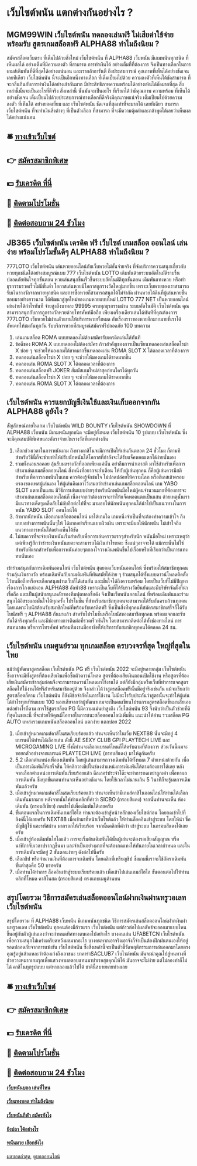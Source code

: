 # เว็บไซต์พนัน แตกต่างกันอย่างไร ?
## MGM99WIN เว็บไซต์พนัน ทดลองเล่นฟรี ไม่เสียค่าใช้จ่าย พร้อมรับ สูตรเกมสล็อตฟรี ALPHA88 ทำไมถึงนิยม ?
สมัครสล็อตเว็บตรง ที่เต็มไปด้วยสิ่งใหม่ เว็บไซต์พนัน ที่ ALPHA88 เว็บพนัน มีเกมพนันทุกชนิด ที่เห็นผลได้ อย่างเต็มที่มีความลงตัว ที่สามารถ การทำเงินได้ อย่างเต็มที่ที่ต้องการ จึงเป็นทางเลือกในการเกมส์เดิมพันที่ดีที่สุดได้อย่างแน่นอน และเรากล้าการันตี ถึงประสบการณ์ คุณภาพที่เห็นได้อย่างชัดเจนเลยทีเดียว เว็บไซต์พนัน นี่จะเป็นอีกหนึ่งทางเลือก ที่เต็มเปี่ยมไปด้วย ความลงตัวที่เห็นได้ชัดสามารถ ที่จะกลืนกินกับการทำเงินได้อย่างเข้ากันมาก มีประสิทธิภาพความพร้อมได้อย่างเห้นได้ชัดมากที่สุด สิ่งเหล่านี้นั้นจะเป็นอะไรที่ดีจริง สิ่งเหล่านี้ นั้นมันจะเป็นอะไร ที่เรียกได้ว่ามีคุณภาพ ความพร้อม ที่เห็นได้ อย่างชัดเจน เต็มเปี่ยมไปด้วยประสบการณ์ทางเลือกที่ดีจริงมีคุณภาพแน่จริง เต็มเปี่ยมไปด้วยความลงตัว ที่เห็นได้ อย่างยอดเยี่ยม และ เว็บไซต์พนัน ชัดเจนที่สุดเท่าที่จะมากได้ เลยทีเดียว สามารถ เว็บไซต์พนัน ที่จะทำเงินสิ่งต่างๆ ที่เป็นตัวเลือก ที่สามารถ ที่จะมีความคุ้มค่าและกล้าพูดได้เลยว่าเห็นผลได้อย่างแน่นอน

## 🛎 [ทางเข้าเว็บไซต์](https://bit.ly/3SdLNi2)
## 👉 [สมัครสมาชิกพิเศษ](https://bit.ly/3SdLNi2)
## 💵 [รับเครดิต ที่นี่](https://bit.ly/3dyRKHj)
## 👑 [ติดตามโปรโมชั่น](https://bit.ly/3dyRKHj)
## 📱 [ติดต่อสอบถาม 24 ชัวโมง](https://bit.ly/3dyRKHj)

## JB365 เว็บไซต์พนัน เครดิต ฟรี เว็บไซต์ เกมสล็อต ออนไลน์ เล่นง่าย พร้อมโปรโมชั้นดีๆ ALPHA88 ทำไมถึงนิยม ?
777LOTO เว็บไซต์พนัน เล่นหวยออนไลน์กับเว็บหวยไม่อั้นจ่ายจริง ที่จัดบริการความสนุกเกี่ยวกับหวยทุกชนิดได้อย่างสมบูรณ์แบบ 777 เว็บไซต์พนัน LOTTO เดิมพันด้วยระบบอัตโนมัติราบรื่นปลอดภัยทันใจทุกขั้นตอน หวยเล่นสนุกขึ้นเร็วขึ้นระบบอัตโนมัติทุกขั้นตอน เดิมพันแทงหวย หรือทำธุรกรรมรวดเร็วไม่มีขั้นต่ำ โอกาสเล่นหวยมีโอกาสถูกรางวัลใหญ่มากขึ้น เพราะเว็บหวยของเราสามารถรับเงินรางวัลจากหวยทุกชนิด และการซื้อหวยก็สามารถสนุกได้ไม่จำกัด ผ่านหวยใต้ดินที่ผู้เล่นหวยชื่นชอบมาอย่างยาวนาน ได้พัฒนาสู่ยุคใหม่ของเกมหวยแบบใหม่ LOTTO 777 NET เป็นหวยออนไลน์เล่นง่ายได้กำไรทันที จ่ายสูงถึงบาทละ 99995 ครบทุกธุรกรรมผ่าน ระบบอัตโนมัติ เว็บไซต์พนัน คุณสามารถสนุกกับการถูกรางวัลหวยด้วยโทรศัพท์มือถือ เพียงเครื่องเดียวเล่นได้ทันทีที่คุณต้องการ 777LOTO เว็บหวยไม่ผ่านตัวแทนให้บริการหวยทั้งหมด กับเรื่องราวของหวยอีกมากมายที่เราได้อัพเดทให้ชมกันทุกวัน รับบริการหวยที่สมบูรณ์สมัครฟรีปลอดภัย 100
บทความ
1. เล่นเกมสล็อต ROMA แบบทดลองไม่ต้องสมัครรับเครดิตเล่นได้ทันที
2. ข้อดีของ ROMA X แบบทดลองไม่ต้องสมัคร ก้าวสำคัญของการเป็นเซียนทดลองเล่นสล็อตโรม่า X บ่อย ๆ จะช่วยให้มองเกมได้ขาดมากขึ้นทดลองเล่น ROMA SLOT X ได้ตลอดเวลาที่ต้องการ
3. ทดลองเล่นสล็อตโรม่า X บ่อย ๆ จะช่วยให้มองเกมได้ขาดมากขึ้น
4. ทดลองเล่น ROMA SLOT X ได้ตลอดเวลาที่ต้องการ
5. ทดลองเล่นสล็อตฟรี JOKER สัมผัสเกมใหม่ล่าสุดก่อนใครได้ทุกวัน
6. ทดลองเล่นสล็อตโรม่า X บ่อย ๆ จะช่วยให้มองเกมได้ขาดมากขึ้น
7. ทดลองเล่น ROMA SLOT X ได้ตลอดเวลาที่ต้องการ

## เว็บไซต์พนัน ควรแยกบัญชีเงินใช้และเงินเก็บออกจากกัน ALPHA88 ดูยังไง ?
สัญลักษณ์ภายในเกม เว็บไซต์พนัน WILD BOUNTY เว็บไซต์พนัน SHOWDOWN ที่ ALPHA88 เว็บพนัน มีเกมพนันทุกชนิด จะมีอยู่ทั้งหมด เว็บไซต์พนัน 10 รูปแบบ เว็บไซต์พนัน ซึ่งจะมีคุณสมบัติพิเศษและอัตราจ่ายเงินรางวัลที่แตกต่างกัน
1. เลือกช่วงเวลาในการพนันเกม ถึงทางคาสิโนจะมีการเปิดให้เล่นกันตลอด 24 ชั่วโมง ก็ตามทีสำหรับวิธีนี้ก็จะช่วยทำให้ปรับนักพนันได้โอกาสที่กำลังจะได้รับแจ็คพอตแตกได้ง่ายนั่นเอง
2. รวมทั้งนอนรอคอย ลุ้นรับผลรางวัลที่ออกเพียงแค่นั้น อย่าลืมการนำเอาสติ มาใช้สำหรับเพื่อการเข้ามาเล่นเกมสล็อตออนไลน์ สิ่งหนึ่งที่อยากจะย้ำเตือน ให้กับผู้เล่นทุกคน ก็คือผู้เล่นควรมีสติสำหรับเพื่อการลงพนันในเกม ควรต้องรู้จักข่มใจ ไม่ปลดปล่อยให้ความโลภ หรือกิเลสเข้าครอบครองของเพศผู้เล่นเอง ให้ผู้เล่นคิดเอาไว้เสมอว่าเข้ามาเล่นเกมสล็อตออนไลน์ เกม YABO SLOT แตกเป็นแสน มีวิธีการเล่นแบบง่ายๆสำหรับนักพนันมือใหม่ผู้คนจำนวนมากที่ต้องการจะเข้ามาเล่นเกมสล็อตออนไลน์ก็ เนื่องจากว่าต้องการจะทำให้แจ็คพอตแตกเป็นแสน ด้วยเหตุนั้นเรามีแนวทางเด็ดๆเคล็ดลับไม่ลับอีกต่อไปที่จะ มามอบให้นักพนันทุกคนได้นำไปเป็นแนวทางในการพนัน YABO SLOT ออนไลน์ได้
3. ถ้าหากนักพนัน เลือกเกมสล็อตออนไลน์ มาได้เกมใด เกมหนึ่งจำเป็นที่จะต้องทำความเข้าใจ ถึงแบบอย่างการพนันนั้นๆให้ ได้มากอย่าเรียนแบบผิวเผิน เพราะจะมีผลให้นักพนัน ไม่เข้าใจถึงแนวทางการพนันได้อย่างเห็นได้ชัด
4. ไม่สมควรที่จะจ่ายเงินพนันเริ่มสำหรับเพื่อการเล่นคราวแรกๆสำหรับนัก พนันมือใหม่ เพราะเหตุว่าแค่เพียงรู้สึกว่าชำระเงินพนันเยอะจะสามารถได้เงินกำไรเยอะ ซึ่งแน่ๆอาจจะได้ แม้กระนั้นไม่ใช่สำหรับทีแรกสำหรับเพื่อการพนันค่อยๆตกลงใจวางเงินพนันขึ้นไปเรื่อยหรือที่เรียกว่าเป็นการแทงทบนั่นเอง

เข้าร่วมสนุกกับการเดิมพันออนไลน์ เว็บไซต์พนัน สุดยอดเว็บพนันออนไลน์ ซึ่งพร้อมให้สมาชิกทุกคนร่วมลุ้นเงินรางวัล พร้อมเดิมพันกับเกมเดิมพันที่ทันสมัยได้ง่าย ๆ ร่วมสนุกได้ทั้งแบบดาวน์โหลดติดตั้งไว้บนมือถือหรือจะเลือกสนุกผ่านเว็บก็ได้เช่นกัน และมั่นใจได้ถึงความพร้อม โดยเป็นเว็บที่ไม่มีปัญหาเรื่องการโกงแน่นอน ALPHA88 อัลฟ่า88 เพราะเป็นเว็บที่ได้รับรางวัลยืนยันและมีบริษัทจัดตั้งที่น่าเชื่อถือ และเป็นผู้สนับสนุนหลักของทีมฟุตบอลชื่อดัง จึงเป็นเว็บพนันออนไลน์ ที่พร้อมเดิมพันและร่วมสนุกได้อิสระและมั่นใจได้ทุกครั้ง
โปรโมชั่น ที่สำหรับสมาชิกทุกคนจะสามารถได้รับกันครบถ้วนทุกคน โดยเฉพาะโบนัสต้อนรับสมาชิกใหม่ที่พร้อมรับเครดิตฟรี ซึ่งเป็นสิ่งที่ทุกคนที่สมัครสมาชิกเสร็จก็ได้รับโบนัสฟรี ๆ ALPHA88 กันมาแล้ว สำหรับโปรโมชั่นหรือโบนัสของสมาชิกทุกคน พร้อมแจกและรับกันได้จริงทุกครั้ง และมีช่องทางการติดต่อที่รวดเร็วทันใจ โดยสามารถติดต่อได้ทั้งช่องทางไลน์ การสนทนาสด หรือการโทรศัพท์ พร้อมทีมงานมืออาชีพให้บริการกับสมาชิกทุกคนได้ตลอด 24 ชม.

## เว็บไซต์พนัน เกมศูนย์รวม ทุกเกมสล็อต ครบวงจรที่สุด ใหญ่ที่สุดในไทย
แม้ว่าผู้พัฒนาสูตรสล็อต เว็บไซต์พนัน PG ฟรี เว็บไซต์พนัน 2022 จะมีอยู่หลายกลุ่ม เว็บไซต์พนัน ซึ่งอาจจะมีทั้งสูตรที่ต้องเสียเงินเพื่อซื้อตัวดาวน์โหลด สูตรที่ต้องเสียเงินตอนเปิดใช้งาน หรือสูตรที่ต้องเสียเงินสมัครเข้ากลุ่มก่อนจึงจะสามารถดาวน์โหลดมาใช้งานได้ แต่ก็ยังมีกลุ่มหรือเว็บที่ทำการแจกสูตรสล็อตให้ใช้งานได้ฟรีสำหรับสมาชิกอยู่ด้วย จึงกล่าวได้ว่าสูตรสล็อตฟรีนั้นมีอยู่จริงเช่นกัน
แม้จะเรียกว่าสูตรสล็อตก็ตาม เว็บไซต์พนัน ก็ยังมีข้อจำกัดในการใช้งาน ไม่มีอะไรรับประกันว่าสูตรนั้นจะทำให้ผู้เล่นได้กำไรทุกเทิร์นแบบ 100 นอกเสียจากว่าผู้พัฒนาเกมจะเป็นคนเขียนโปรแกรมสูตรสล็อตขึ้นมาเสียเอง แต่อย่างไรก็ตาม การใช้สูตรสล็อต PG นี้มีความแม่นยำสูงถึง เว็บไซต์พนัน 93 จึงนับว่าเป็นตัวช่วยที่ดีที่สุดในขณะนี้ ที่จะช่วยให้คุณมีโอกาสในการชนะสล็อตออนไลน์เพิ่มขึ้น
แนะนำให้อ่าน รวมสล็อต PG AUTO แหล่งรวมเกมพนันสล็อตออนไลน์ แตกง่าย แตกบ่อย 2022
1. เมื่อเข้าสู่หมวดเกมส์คาสิโนสดเรียบร้อยแล้ว ท่านจะเห็นว่าในเว็บ NEXT88 นั้นจะมีอยู่ 4 แบรนด์ให้ท่านได้เลือกเล่น ดังนี้ AE SEXY CLUB GPI PLAYTECH LIVE และ MICROGAMING LIVE ทั้งนี้ท่านจะเลือกแบรนด์ไหนก็ได้ครับตามที่ต้องการ ส่วนวันนี้ผมจะขอยกตัวอย่างจากแบรนด์ PLAYTECH LIVE (กรอบสีแดง) มาให้ดูกันครับ
2. 5.2 เลือกตำแหน่งเพื่อลงเดิมพัน โดยผู้เล่นสามารถวางเดิมพันได้ทั้งหมด 7 ตำแหน่งด้วยกัน เพื่อเป็นการเดิมพันให้เสร็จสิ้น ให้คลิกวางชิปในช่องตำแหน่งการเดิมพันได้ตามต้องการได้เลย หลังจากเลือกตำแหน่งการเดิมพันเรียบร้อยแล้ว ดีลเลอร์ประจำโต๊ะจะทำการกดเขย่าลูกเต๋า เพื่อหาผลการเดิมพัน ซึ่งทุกขั้นตอนท่านจะเห็นอย่างชัดเจน โดยใช้เวลาไม่นานเกิน 5 วินาทีก็จะรู้ผลการเดิมพันแล้วครับ
3. เมื่อเข้าสู่หมวดเกมส์คาสิโนสดเรียบร้อยแล้ว ท่านจะเห็นว่ามีเกมส์คาสิโนออนไลน์ให้ท่านได้เลือกเดิมพันมากมาย หลังจากนั้นให้ท่านคลิกที่คำว่า SICBO (กรอบสีแดง) จากนั้นท่านจะเห็น ห้องเดิมพัน (กรอบสีเขียว) กดเข้าไปเพื่อเดิมพันได้เลยครับ
4. ขั้นตอนแรกในการเดิมพันเกมส์ไฮโล ท่านจะต้องเข้าสู่หน้าหลักของเว็บไซต์ก่อน โดยกดเข้าไปที่ลิงค์นี้ได้เลยครับ NEXT88 เมื่อเข้ามาที่หน้าเว็บไซต์แล้ว ให้ท่านล็อคอินเข้าสู่ระบบ โดยให้นำ ชื่อบัญชีผู้ใช้ และรหัสผ่าน มากรอกให้เรียบร้อย จากนั้นคลิกที่คำว่า เข้าสู่ระบบ ในกรอบสีแดงได้เลยครับ
5. เมื่อเข้าสู่ห้องเดิมพันไฮโลแล้ว การจะเริ่มต้นเดิมพันได้นั้นผู้เล่นจะต้องรอเสียงสัญญาณ หรือนาฬิกาจับเวลาปรากฏขึ้นมา และจำเป็นอย่างมากที่จะต้องกดแทงให้ทันภายในเวลากำหนด และในการเดิมพันจะมีอยู่ 2 ขั้นตอนง่ายๆ ดังต่อไปนี้ครับ
6. เลือกชิป หรือจำนวนเงินที่ต้องการจะเดิมพัน โดยคลิกที่เหรียญชิป ซึ่งเกมนี้เราจะใช้อัตราเดิมพันขั้นต่ำสุดคือ 50 บาทครับ
7. เมื่อท่านได้ทำการ ล็อคอินเข้าสู่ระบบเรียบร้อยแล้ว เพื่อเข้าไปเล่นเกมส์ไฮโล ขั้นตอนต่อไปให้ท่านคลิกที่โหมด คาสิโนสด (กรอบสีแดง) ตรงแถบเมนูด้านบน

## สรุปโดยรวม วิธีการสมัครเล่นสล็อตออนไลน์ฝากเงินผ่านทรูวอเลท เว็บไซต์พนัน
สรุปโดยรวม ที่ ALPHA88 เว็บพนัน มีเกมพนันทุกชนิด วิธีการสมัครเล่นสล็อตออนไลน์ฝากเงินผ่านทรูวอเลท เว็บไซต์พนัน ทุกคนต้องมีก้าวแรก เว็บไซต์พนัน แต่ก้าวต่อไปผลลัพธ์จะออกมาแบบไหนขึ้นอยู่กับตัวผู้เล่นเองว่าจะกำหนดทิศทางตนเองไปอย่างไร บางคนเล่น UFABETCN เว็บไซต์พนัน เพื่อความสนุกไม่เคร่งเครียดหวังผลมากอะไร บางคนหากเอาจริงเอาจังก็จำเป็นต้องฝึกฝนตนเองให้อยู่รอดปลอดภัยจากการแข่งขัน เว็บไซต์พนัน ซึ่งสิ่งเหล่านี้จะเป็นตัวชี้วัดพฤติกรรมการเล่นออกมาโดยตรง คุณรู้อยู่แล้วแหละว่าต้องเก่งถึงเอาชนะ บาคาร่าSACLUB7 เว็บไซต์พนัน มันจะนำคุณไปสู่หนทางที่ช่วยวางหมากเกมรุกเพื่อแสวงหาผลตอบแทนมาบำเรอสุขคุณให้ได้ มันอาจจะไม่ง่าย แต่ไม่ลองทำก็ไม่ได้ คาสิโนทุกรูปแบบ แต่หากลองแล้วไปได้ ชาตินี้สบายหายห่วงเลย

## 🛎 [ทางเข้าเว็บไซต์](https://bit.ly/3SdLNi2)
## 👉 [สมัครสมาชิกพิเศษ](https://bit.ly/3SdLNi2)
## 💵 [รับเครดิต ที่นี่](https://bit.ly/3dyRKHj)
## 👑 [ติดตามโปรโมชั่น](https://bit.ly/3dyRKHj)
## 📱 [ติดต่อสอบถาม 24 ชัวโมง](https://bit.ly/3dyRKHj)

#### [เว็บพนันบอล เล่นที่ไหน](https://atom.io/themes/เว็บพนันบอล%20เล่นที่ไหน)
#### [เว็บแทงบอล ทำไมถึงนิยม](https://atom.io/themes/เว็บแทงบอล%20ทำไมถึงนิยม)
#### [เว็บพนันกีฬา สมัครยังไง](https://atom.io/themes/เว็บพนันกีฬา%20สมัครยังไง)
#### [ยิงปลา ได้อย่างไร](https://atom.io/themes/ยิงปลา%20ได้อย่างไร)
#### [พนันมวย เลือกยังไง](https://atom.io/themes/พนันมวย%20เลือกยังไง)

[ผลบอลล่าสุด](https://siamsport.tv "ผลบอลล่าสุด"), [ดูบอลออนไลน์](https://siamsport.tv/ดูบอลสด "ดูบอลออนไลน์")